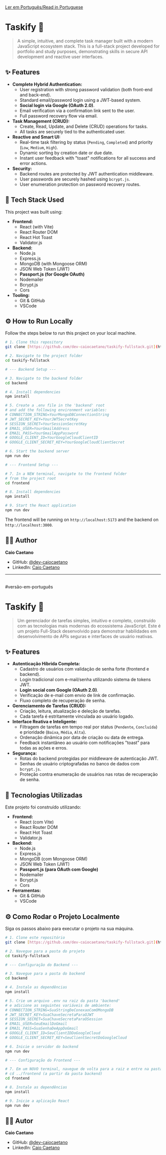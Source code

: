 [Ler em Português/Read in Portuguese](#versão-em-português)

# Taskify 🚀

> A simple, intuitive, and complete task manager built with a modern JavaScript ecosystem stack. This is a full-stack project developed for portfolio and study purposes, demonstrating skills in secure API development and reactive user interfaces.

## ✨ Features

- **Complete Hybrid Authentication:**
  - User registration with strong password validation (both front-end and back-end).
  - Standard email/password login using a JWT-based system.
  - **Social login via Google (OAuth 2.0)**.
  - Email verification via a confirmation link sent to the user.
  - Full password recovery flow via email.
- **Task Management (CRUD):**
  - Create, Read, Update, and Delete (CRUD) operations for tasks.
  - All tasks are securely tied to the authenticated user.
- **Reactive and Smart UI:**
  - Real-time task filtering by status (`Pending`, `Completed`) and priority (`Low`, `Medium`, `High`).
  - Dynamic sorting by creation date or due date.
  - Instant user feedback with "toast" notifications for all success and error actions.
- **Security:**
  - Backend routes are protected by JWT authentication middleware.
  - User passwords are securely hashed using `bcrypt.js`.
  - User enumeration protection on password recovery routes.

## 🚀 Tech Stack Used

This project was built using:

- **Frontend:**
  - React (with Vite)
  - React Router DOM
  - React Hot Toast
  - Validator.js
- **Backend:**
  - Node.js
  - Express.js
  - MongoDB (with Mongoose ORM)
  - JSON Web Token (JWT)
  - **Passport.js (for Google OAuth)**
  - Nodemailer
  - Bcrypt.js
  - Cors
- **Tooling:**
  - Git & GitHub
  - VSCode

## ⚙️ How to Run Locally

Follow the steps below to run this project on your local machine.

```bash
# 1. Clone this repository
git clone [https://github.com/dev-caiocaetano/taskify-fullstack.git](https://github.com/dev-caiocaetano/taskify-fullstack.git)

# 2. Navigate to the project folder
cd taskify-fullstack

# --- Backend Setup ---

# 3. Navigate to the backend folder
cd backend

# 4. Install dependencies
npm install

# 5. Create a .env file in the 'backend' root
# and add the following environment variables:
# CONNECTION_STRING=YourMongoDBConnectionString
# JWT_SECRET_KEY=YourJWTSecretKey
# SESSION_SECRET=YourSessionSecretKey
# EMAIL_USER=YourGmailAddress
# EMAIL_PASS=YourGmailAppPassword
# GOOGLE_CLIENT_ID=YourGoogleCloudClientID
# GOOGLE_CLIENT_SECRET_KEY=YourGoogleCloudClientSecret

# 6. Start the backend server
npm run dev

# --- Frontend Setup ---

# 7. In a NEW terminal, navigate to the frontend folder
# from the project root
cd frontend

# 8. Install dependencies
npm install

# 9. Start the React application
npm run dev
```
The frontend will be running on `http://localhost:5173` and the backend on `http://localhost:3000`.

## 👨‍💻 Author

**Caio Caetano**

- GitHub: [@dev-caiocaetano](https://github.com/dev-caiocaetano)
- LinkedIn: [Caio Caetano](https://www.linkedin.com/in/caiohenriquecaetano/)

---
<br>
#versão-em-português

# Taskify 🚀


> Um gerenciador de tarefas simples, intuitivo e completo, construído com as tecnologias mais modernas do ecossistema JavaScript. Este é um projeto Full-Stack desenvolvido para demonstrar habilidades em desenvolvimento de APIs seguras e interfaces de usuário reativas.

## ✨ Features

- **Autenticação Híbrida Completa:**
  - Cadastro de usuários com validação de senha forte (frontend e backend).
  - Login tradicional com e-mail/senha utilizando sistema de tokens JWT.
  - **Login social com Google (OAuth 2.0)**.
  - Verificação de e-mail com envio de link de confirmação.
  - Fluxo completo de recuperação de senha.
- **Gerenciamento de Tarefas (CRUD):**
  - Criação, leitura, atualização e deleção de tarefas.
  - Cada tarefa é estritamente vinculada ao usuário logado.
- **Interface Reativa e Inteligente:**
  - Filtragem de tarefas em tempo real por status (`Pendente`, `Concluída`) e prioridade (`Baixa`, `Média`, `Alta`).
  - Ordenação dinâmica por data de criação ou data de entrega.
  - Feedback instantâneo ao usuário com notificações "toast" para todas as ações e erros.
- **Segurança:**
  - Rotas do backend protegidas por middleware de autenticação JWT.
  - Senhas de usuário criptografadas no banco de dados com `bcrypt.js`.
  - Proteção contra enumeração de usuários nas rotas de recuperação de senha.

## 🚀 Tecnologias Utilizadas

Este projeto foi construído utilizando:

- **Frontend:**
  - React (com Vite)
  - React Router DOM
  - React Hot Toast
  - Validator.js
- **Backend:**
  - Node.js
  - Express.js
  - MongoDB (com Mongoose ORM)
  - JSON Web Token (JWT)
  - **Passport.js (para OAuth com Google)**
  - Nodemailer
  - Bcrypt.js
  - Cors
- **Ferramentas:**
  - Git & GitHub
  - VSCode

## ⚙️ Como Rodar o Projeto Localmente

Siga os passos abaixo para executar o projeto na sua máquina.

```bash
# 1. Clone este repositório
git clone [https://github.com/dev-caiocaetano/taskify-fullstack.git](https://github.com/dev-caiocaetano/taskify-fullstack.git)

# 2. Navegue para a pasta do projeto
cd taskify-fullstack

# --- Configuração do Backend ---

# 3. Navegue para a pasta do backend
cd backend

# 4. Instale as dependências
npm install

# 5. Crie um arquivo .env na raiz da pasta 'backend'
# e adicione as seguintes variáveis de ambiente:
# CONNECTION_STRING=SuaStringDeConexaoComOMongoDB
# JWT_SECRET_KEY=SuaChaveSecretaParaOJWT
# SESSION_SECRET=SuaChaveSecretaParaOSession
# EMAIL_USER=SeuEmailDoGmail
# EMAIL_PASS=SuaSenhaDeAppDoGmail
# GOOGLE_CLIENT_ID=SeuClientIDDoGoogleCloud
# GOOGLE_CLIENT_SECRET_KEY=SeuClientSecretDoGoogleCloud

# 6. Inicie o servidor do backend
npm run dev

# --- Configuração do Frontend ---

# 7. Em um NOVO terminal, navegue de volta para a raiz e entre na pasta do frontend
# cd ../frontend (a partir da pasta backend)
cd frontend

# 8. Instale as dependências
npm install

# 9. Inicie a aplicação React
npm run dev
```

## 👨‍💻 Autor

**Caio Caetano**

- GitHub: [@dev-caiocaetano](https://github.com/dev-caiocaetano)
- LinkedIn: [Caio Caetano](https://www.linkedin.com/in/caiohenriquecaetano/)
